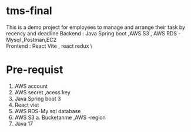 # tms-final
This is a demo project for employees to manage and arrange their task by recency and deadline
Backend : Java Spring boot ,AWS S3 , AWS RDS -Mysql ,Postman,EC2 \
Frontend : React Vite , react redux \
# Pre-requist 
1. AWS account
2. AWS secret ,acess key
3. Java Spring boot 3
4. React viet
5. AWS RDS-My sql database
6. AWS S3 
    a. Bucketanme ,AWS -region
7. Java 17
